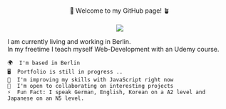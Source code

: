 <p align="center";>
    🌱 Welcome to my GitHub page! 🪴<br><br>
    <img src="https://media.tenor.com/BoXmKLgSMOYAAAAi/flowers-pixel-art.gif">
</p>
<p align="center; display: inline-block; text-align: left;">I am currently living and working in Berlin.<br>
In my freetime I teach myself Web-Development with an Udemy course.

    🌍  I'm based in Berlin
    🖥️  Portfolio is still in progress ..
    🧠  I'm improving my skills with JavaScript right now
    🤝  I'm open to collaborating on interesting projects
    ⚡  Fun Fact: I speak German, English, Korean on a A2 level and Japanese on an N5 level. 
</p>
